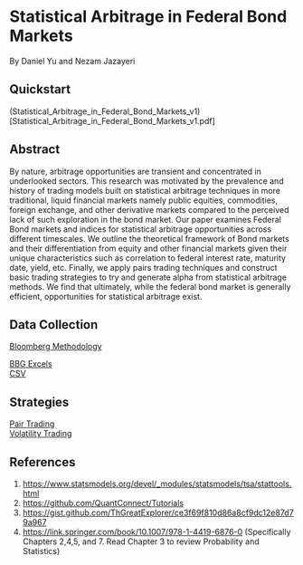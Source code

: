 # Statistical Arbitrage in Federal Bond Markets
By Daniel Yu and Nezam Jazayeri 

## Quickstart
(Statistical_Arbitrage_in_Federal_Bond_Markets_v1)[Statistical_Arbitrage_in_Federal_Bond_Markets_v1.pdf]

## Abstract
By nature, arbitrage opportunities are transient and concentrated in underlooked sectors. This research was motivated by the prevalence and history of trading models built on statistical arbitrage techniques in more traditional, liquid financial markets namely public equities, commodities, foreign exchange, and other derivative markets compared to the perceived lack of such exploration in the bond market. Our paper examines Federal Bond markets and indices for statistical arbitrage opportunities across different timescales. We outline the theoretical framework of Bond markets and their differentiation from equity and other financial markets given their unique characteristics such as correlation to federal interest rate, maturity date, yield, etc. Finally, we apply pairs trading techniques and construct basic trading strategies to try and generate alpha from statistical arbitrage methods. We find that ultimately, while the federal bond market is generally efficient, opportunities for statistical arbitrage exist.

## Data Collection
[Bloomberg Methodology](Bonds_Exploration.pdf)

[BBG Excels](Data/BBG_Excels/) <br>
[CSV](Data/csv/)

## Strategies
[Pair Trading](nbs/data.py) <br>
[Volatility Trading](nbs/research.long_most_volatile_post_high_volatility.nb2.ipynb)

## References
1. https://www.statsmodels.org/devel/_modules/statsmodels/tsa/stattools.html
2. https://github.com/QuantConnect/Tutorials
3. https://gist.github.com/ThGreatExplorer/ce3f69f810d86a8cf9dc12e87d79a967
4. https://link.springer.com/book/10.1007/978-1-4419-6876-0 (Specifically Chapters 2,4,5, and 7. Read Chapter 3 to review Probability and Statistics)
